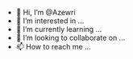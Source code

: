 - 👋 Hi, I’m @Azewri
- 👀 I’m interested in ...
- 🌱 I’m currently learning ...
- 💞️ I’m looking to collaborate on ...
- 📫 How to reach me ...

<!---
Azewri/Azewri is a ✨ special ✨ repository because its `README.md` (this file) appears on your GitHub profile.
You can click the Preview link to take a look at your changes.
--->
